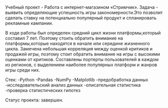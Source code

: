 Учебный проект - Работа с интернет-магазином «Стримчик». 
Задача - выявить определяющие успешность игры закономерности.Это позволит сделать ставку на потенциально популярный продукт и спланировать рекламные кампании.

В ходе работы был определен средний цикл жизни платформы,который составил 7 лет. Поэтому стоить обратить внимание на платформы,которые находятся в начале или середине жизненного цикла. Замечена небольшая корреляция между оценкой критиков и продажей игры, поэтому стоит обратить внимание на игры с высокими оценками от критиков. Составлены портерты пользователей в каждом из регионов, с выделением наиболее популярных платформ и жанров игры среди них.

Стек:
-Python
-Pandas
-NumPy
-Matplotlib
-предобработка данных
-исследовательский анализ данных
-описательная статистика
-проверка статистических гипотез

Статус проекта: завершен.
